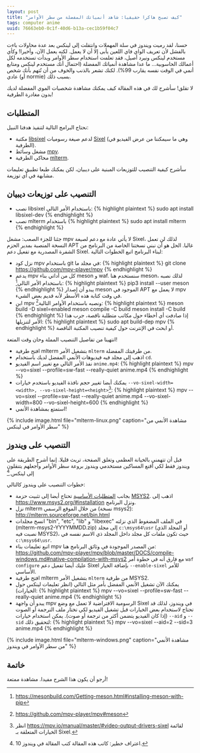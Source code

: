 ```yaml
---
layout: post
title: "كيف تصبح هاكرا حقيقيا: شاهد أنمياتك المفضلة من سطر الأوامر"
tags: computer anime
uuid: 76663eb0-0c1f-40d6-b13a-cec1b59f04c7
---
```


حسنا، لقد رميت ويندوز في سلة المهملات وانتقلت إلى لينكس بعد عدة محاولات باءت بالفشل
لأن تعريف الواي فاي اللعين يأبى إلا أن لا يعمل. لكنه يعمل الآن، وأخيرا!
وكأي مستخدم لينكس ونيرد أصيل، فقد تعلمت استخدام سطر الأوامر وبدأت تستخدمه لكل
أعمالك الحاسوبية... ما عدا مشاهدة أنمياتك المفضلة (احتمال أنك مستخدم لينكس ومتابع أنمي في الوقت نفسه يقارب 99%).
لكنك تشعر بالذنب والخوف من أن تُتهم بأنك شخص عادي (أو normie) بسبب ذلك.

لا تقلق! سأشرح لك في هذه المقالة كيف يمكنك مشاهدة شخصيات الموي المفضلة لديك
بدون مغادرة الطرفية!

## المتطلبات

نحتاج البرامج التالية لتنفيذ هدفنا النبيل:
- مكتبة [libsixel](https://github.com/saitoha/libsixel) لدعم صيغة رسوميات [Sixel](https://en.wikipedia.org/wiki/Sixel)
(وهي ما سيمكننا من عرض الفيديو في الطرفية).
- مشغل وسائط [mpv](https://mpv.io/).
- محاكي الطرفية [mlterm](http://mlterm.sourceforge.net/).

سأشرح كيفية التنصيب للتوزيعات المبنية على ديبيان، لكن يمكنك طبعا تطبيق تعليمات مشابهة في أي توزيعة.

## التنصيب على توزيعات ديبيان

- نصب libsixel باستخدام الأمر التالي:
{% highlight plaintext %}
sudo apt install libsixel-dev
{% endhighlight %}
- نصب mlterm باستخدام
{% highlight plaintext %}
sudo apt install mlterm
{% endhighlight %}

جئنا للجزء الصعب: مشغل mpv لا يأتي عادة مع دعم لصيغة Sixel، لذلك لن تعمل النسخة المنصبة بمدير الحزم APT غالبا.
الحل هو أن نبني نسختنا الخاصة من البرنامج من الشفرة المصدرية مع تفعيل دعم Sixel.
لبناء البرنامج اتبع الخطوات التالية:
- نزل كود mpv باستخدام git في مجلد ما:
{% highlight plaintext %}
git clone https://github.com/mpv-player/mpv
{% endhighlight %}
- يدعم mpv كل من أداتي بناء meson و waf. سنستخدم هنا meson، لذلك نصبه باستخدام الأمر التالي[^1]:
{% highlight plaintext %}
pip3 install --user meson
{% endhighlight %}
يبدو أن إصدار meson الموجود في APT لا يعمل مع mpv في وقت كتابة هذه الأسطر لأنه قديم بعض الشيء.
- ابنِ mpv ونصبه باستخدام الأوامر التالية[^2]:
{% highlight plaintext %}
meson build -D sixel=enabled
meson compile -C build
meson install -C build
{% endhighlight %}
إذا صادفت أي أخطاء حول مكاتب متطلبة ناقصة، جرب هذا الأمر لتنزيلها:
{% highlight plaintext %}
 sudo apt build-dep mpv
{% endhighlight %}
أو ابحث في الإنترنت حول كيفية تنصيب المكتبة الناقصة.

انتهينا من تفاصيل التنصيب المملة وحان وقت المتعة!

- افتح طرفية mlterm بتشغيل الأمر `mlterm` من طرفيتك المفضلة.
- اذهب إلى مجلد فيه فيديوهات الأنمي المفضل لديك باستخدام `cd`.
- نفذ الأمر التالي مع تغيير اسم الفيديو `anime.mp4`:
{% highlight plaintext %}
mpv --vo=sixel --profile=sw-fast --really-quiet anime.mp4
{% endhighlight %}
- يمكنك أيضا تغيير حجم نافذة الفيديو باستخدم خيارات `--vo-sixel-width=<width>, --vo-sixel-height=<height>`‏[^3]:
{% highlight plaintext %}
mpv --vo=sixel --profile=sw-fast --really-quiet anime.mp4 --vo-sixel-width=800 --vo-sixel-height=600
{% endhighlight %}
- استمتع بمشاهدة الأنمي!

{% include image.html file="mlterm-linux.png"
   caption="مشاهدة الأنمي من سطر الأوامر في لينكس"
%}

## التنصيب على ويندوز

قبل أن تتهمني بالخيانة العظمى وتغلق الصفحة، تريث قليلا. إنما أشرح الطريقة على ويندوز
فقط لكي أقنع المساكين مستخدمي ويندوز بروعة سطر الأوامر وأجعلهم يتنقلون إلى لينكس.[^4]

خطوات التنصيب على ويندوز كالتالي:
- بجانب [المتطلبات الأساسية](#المتطلبات) تحتاج أيضا إلى تثبيت حزمة [MSYS2](https://www.msys2.org/).
اذهب إلى <https://www.msys2.org/#installation> ونزل البرنامج.
- نزل mlterm من خلال الموقع الرسمي (نسخة msys2): <http://mlterm.sourceforge.net/bin.html>
- انسخ مجلدات "bin", "etc", "lib" و "libexec" في الملف المضغوط الذي نزلته (mlterm-msys2-YYYYMMDD.zip)
  إلى مجلد `c:\msys64\usr` (أو المجلد الذي نصبت فيه MSYS2)، حيث تكون ملفات كل مجلد داخل المجلد ذي الاسم نفسه في
  `c:\msys64\usr`.
- اتبع تعليمات بناء mpv من المصدر الموجودة في وثائق البرنامج هنا: <https://github.com/mpv-player/mpv/blob/master/DOCS/compile-windows.md#native-compilation-with-msys2>
  مع فارق أنه في خطوة أمر `waf configure` عليك أيضا تفعيل دعم Sixel بإضافة الخيار
  `--enable-sixel` للأمر الأساسي.
- افتح طرفية mlterm بتشغيل الأمر `mlterm` من طرفية MSYS2.
- يمكنك الآن تشغيل الأنمي المفضل بأمر مثل التالي (انظر تعليمات لينكس حول الخيارات):
{% highlight plaintext %}
mpv --vo=sixel --profile=sw-fast --really-quiet anime.mp4
{% endhighlight %}
- يبدو أن واجهة mpv الرسومية الافتراضية لا تعمل مع وضع Sixel في ويندوز، لذلك قد تحتاج لاستخدام بعض الخيارات
  قبل تشغيل الفيديو لكي تختار ملف الترجمة أو الصوت (إذا كان الفيديو يتضمن أكثر من ترجمة أو صوت). يمكن استخدام خيارات `--aid` و `--sid` لتحقيق ذلك:
{% highlight plaintext %}
mpv --vo=sixel --aid=2 --sid=3 anime.mp4
{% endhighlight %}

{% include image.html file="mlterm-windows.png"
   caption="مشاهدة الأنمي من سطر الأوامر في ويندوز"
%}


## خاتمة

أرجو أن يكون هذا الشرح مفيدا. مشاهدة ممتعة!

[^1]: <https://mesonbuild.com/Getting-meson.html#installing-meson-with-pip>

[^2]: <https://github.com/mpv-player/mpv#meson>

[^3]: انظر <https://mpv.io/manual/master/#video-output-drivers-sixel> لقائمة الخيارات المتعلقة بـ Sixel.

[^4]: اعتراف خطير: كاتب هذه المقالة كتب المقالة في ويندوز 10.
